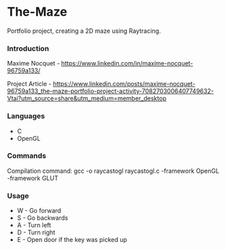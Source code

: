 # The-Maze
Portfolio project, creating a 2D maze using Raytracing.

### Introduction
Maxime Nocquet - https://www.linkedin.com/in/maxime-nocquet-96759a133/

Project Article - https://www.linkedin.com/posts/maxime-nocquet-96759a133_the-maze-portfolio-project-activity-7082703006407749632-Vtai?utm_source=share&utm_medium=member_desktop

### Languages
  * C
  * OpenGL

### Commands
Compilation command: gcc -o raycastogl raycastogl.c -framework OpenGL -framework GLUT

### Usage
- W - Go forward
- S - Go backwards
- A - Turn left
- D - Turn right
- E - Open door if the key was picked up
